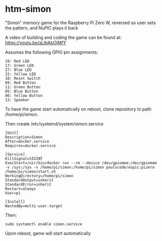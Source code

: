 # htm-simon
"Simon" memory game for the Raspberry Pi Zero W, reversed so user sets the pattern, and NuPIC plays it back

A video of building and coding the game can be found at: https://youtu.be/aLtbAbOjMfY

Assumes the following GPIO pin assignments:

```
19: Red LED
17: Green LED
27: Blue LED
22: Yellow LED
10: Reset Switch
09: Red Button
11: Green Button
05: Blue Button
06: Yellow Button
13: Speaker
```

To have the game start automatically on reboot, clone repository to path /home/pi/simon.

Then create /etc/systemd/system/simon.service
```
[Unit]
Description=Simon
After=docker.service
Requires=docker.service

[Service]
KillSignal=SIGINT
ExecStart=/usr/bin/docker run --rm --device /dev/gpiomem:/dev/gpiomem -v /sys:/sys -v /home/pi/simon:/home/pi/simon paulscode/nupic:pizero /home/pi/simon/start.sh
WorkingDirectory=/home/pi/simon
StandardOutput=inherit
StandardError=inherit
Restart=always
User=pi

[Install]
WantedBy=multi-user.target
```

Then:
```
sudo systemctl enable simon.service
```
Upon reboot, game will start automatically
